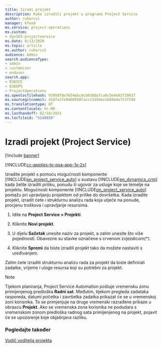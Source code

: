 ```yaml
---
title: Izradi projekt
description: Kako izraditi projekt u programu Project Service
author: ruhercul
manager: kfend
ms.service: project-operations
ms.custom:
- dyn365-projectservice
ms.date: 8/13/2020
ms.topic: article
ms.author: ruhercul
audience: Admin
search.audienceType:
- admin
- customizer
- enduser
search.app:
- D365CE
- D365PS
- ProjectOperations
ms.openlocfilehash: 93958f8e7654ebc4cb038ba7ca0c5e4e02f39937
ms.sourcegitcommit: 418fa1fe9d605b8faccc2d5dee1b04b4e753f194
ms.translationtype: HT
ms.contentlocale: hr-HR
ms.lasthandoff: 02/10/2021
ms.locfileid: "5148859"
---
```

# <a name="create-a-project-project-service"></a>Izradi projekt (Project Service)

[!include [banner](../includes/psa-now-project-operations.md)]

[!INCLUDE[cc-applies-to-psa-app-1x-2x](../includes/cc-applies-to-psa-app-1x-2x.md)]

Izradite projekt s pomoću mogućnosti komponente [!INCLUDE[pn_project_service_auto](../includes/pn-project-service-auto.md)] u sustavu [!INCLUDE[pn_dynamics_crm](../includes/pn-dynamics-crm.md)] kada želite izraditi priliku, ponudu ili ugovor za usluge koje se temelje na projektu. Mogućnosti komponente [!INCLUDE[pn_project_service_auto](../includes/pn-project-service-auto.md)] pomažu pri upravljanju projektom od prilike do dovršetka. Kada izradite projekt, izradit ćete i strukturnu analizu rada koja utječe na ponude, procjenu troškova i upravljanje resursima.  
  
1.  Idite na **Project Service > Projekti**.  
  
2.  Kliknite **Novi projekt**.  
  
3.  U dijelu **Sažetak** unesite naziv za projekt, a zatim unesite što više pojedinosti. Obavezne su stavke označene s crvenom zvjezdicom(*).  
  
4.  Kliknite **Spremi** da biste izradili projekt tako da možete nastaviti s uređivanjem.  
  
Zatim ćete izraditi strukturnu analizu rada za projekt da biste definirali zadatke, vrijeme i uloge resursa koji su potrebni za projekt.  

> [!NOTE]
> Tijekom planiranja, Project Service Automation poštuje vremensku zonu primijenjenog predloška **Radni sat**. Međutim, tijekom pregleda zadataka rasporeda, datumi početka i završetka zadatka prikazat će se u vremenskoj zoni korisnika. To se primjenjuje na druge vremenski razrađene prikaze u obrascu **Projekt**. Ako se vremenska zona korisnika ne podudara s vremenskom zonom predloška radnog sata primijenjenog na projekt, pojavit će se upozorenje koje objašnjava razliku. 
  
### <a name="see-also"></a>Pogledajte također  
 [Vodič voditelja projekta](../psa/project-manager-guide.md)
